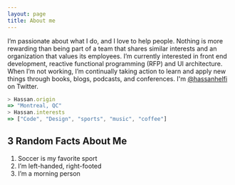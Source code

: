```yaml
---
layout: page
title: About me 
---
```

I’m passionate about what I do, and I love to help people. Nothing is more rewarding than being part of a team that shares similar interests and an organization that values its employees. I’m currently interested in front end development, reactive functional programming (RFP) and UI architecture. When I’m not working, I’m continually taking action to learn and apply new things through books, blogs, podcasts, and conferences.
I'm [@hassanhelfi](https://twitter.com/hassanhelfi) on Twitter.

```javascript
> Hassan.origin
=> "Montreal, QC"
> Hassan.interests
=> ["Code", "Design", "sports", "music", "coffee"]
```

## 3 Random Facts About Me
1. Soccer is my favorite sport
2. I’m left-handed, right-footed 
3. I’m a morning person
